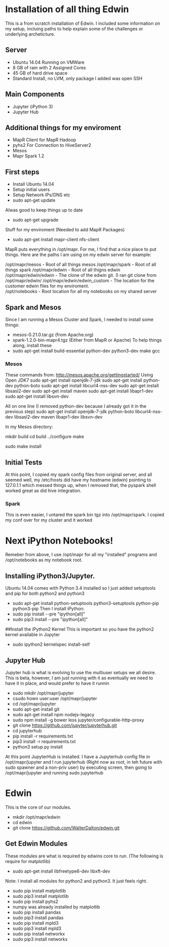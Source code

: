 # Installation of all thing Edwin

This is a from scratch installation of Edwin. I included some information on my setup, incluing paths to help explain some of the challenges or underlying archeticture.  

## Server
* Ubuntu 14.04 Running on VMWare
* 8 GB of ram with 2 Assigned Cores
* 45 GB of hard drive space
* Standard Install, no LVM, only package I added was open SSH

## Main Components
* Jupyter (iPython 3)
* Jupyter Hub

## Additional things for my enviroment
* MapR Client for MapR Hadoop
* pyhs2 For Connection to HiveServer2
* Mesos 
* Mapr Spark 1.2 


## First steps
* Install Ubuntu 14.04
* Setup initial users 
* Setup Network IPs/DNS etc
* sudo apt-get update 

Alwas good to keep things up to date
* sudo apt-get upgrade

Stuff for my enviroment (Needed to add MapR Packages)
* sudo apt-get install mapr-client nfs-client

MapR puts everything in /opt/mapr.  For me, I find that a nice place to put things.  Here are the paths I am using on my edwin server for example:

/opt/mapr/mesos - Root of all things mesos
/opt/mapr/spark - Root of all things spark
/opt/mapr/edwin - Root of all thigns edwin
/opt/mapr/edwin/edwin - The clone of the edwin git. (I ran git clone from /opt/mapr/edwin/
/opt/mapr/edwin/edwin_custom - The location for the customer edwin files for my enviroment.  
/opt/notebooks - Root location for all my notebooks on my shared server

## Spark and Mesos
Since I am running a Mesos Cluster and Spark, I needed to install some things:
* mesos-0.21.0.tar.gz  (from Apache.org)
* spark-1.2.0-bin-mapr4.tgz (Either from MapR or Apache)
To help things along, install these
* sudo apt-get install build-essential python-dev python3-dev make gcc 

### Mesos
These commands from:
http://mesos.apache.org/gettingstarted/
Using Open JDK7
sudo apt-get install openjdk-7-jdk
sudo apt-get install python-dev python-boto
sudo apt-get install libcurl4-nss-dev
sudo apt-get install libsasl2-dev
sudo apt-get install maven
sudo apt-get install libapr1-dev
sudo apt-get install libsvn-dev

All on one line (I removed python-dev because I already got it in the previous step)
sudo apt-get install openjdk-7-jdk python-boto libcurl4-nss-dev libsasl2-dev maven libapr1-dev libsvn-dev

In my Mesos directory:

mkdir build
cd build
../configure
make

sudo make install
## Initial Tests

At this point, I copied my spark config files from original server, and all seemed well, my /etc/hosts did have my hostname (edwin) pointing to 127.0.1.1 which messed things up, when I removed that, the pyspark shell worked great as did hive integration. 

### Spark

This is even easier, I untared the spark bin tgz into /opt/mapr/spark.  I copied my conf over for my cluster and it worked

# Next iPython Notebooks!

Remeber from above, I use /opt/mapr for all my "installed" programs and /opt/notebooks as my notebook root. 

## Installing iPython3/Jupyter.
Ubuntu 14.04 comes with Python 3.4 installed so I just added setuptools and pip for both python2 and python3

- sudo apt-get install python-setuptools python3-setuptools python-pip python3-pip
Then I install iPython:
- sudo pip install --pre "ipython[all]"
- sudo pip3 install --pre "ipython[all]"


##Install the iPython2 Kernel
This is important so you have the python2 kernel available in Jupyter
- sudo ipython2 kernelspec install-self

## Jupyter Hub
Jupyter hub is what is evolving to use the multiuser setups we all desire. This is beta, however, I am just running with it as eventually we need to have it in place, and would prefer to have it runnin



- sudo mkdir /opt/mapr/jupyter
- csudo hown user:user /opt/mapr/jupyter
- cd /opt/mapr/jupyter
- sudo apt-get install git
- sudo apt-get install npm nodejs-legacy
- sudo npm install -g bower less jupyter/configurable-http-proxy
- git clone https://github.com/jupyter/jupyterhub.git
- cd jupyterhub
- pip install -r requirements.txt
- pip3 install -r requirements.txt
- python3 setup.py install

At this point JupyterHub is installed. I have a Jupyterhub config file in /opt/mapr/jupyter and I run jupyterhub (Right now as root, in teh future with sudo spawner and a non-priv user) by executing screen, then going to /opt/mapr/jupyter and running sudo jupyterhub


# Edwin
This is the core of our modules.  

- mkdir /opt/mapr/edwin
- cd edwin
- git clone https://github.com/WalterDalton/edwin.git
## Get Edwin Modules
These modules are what is required by edwins core to run. 
(The following is require for matplotlib)
- sudo apt-get install libfreetype6-dev libxft-dev

Note: I install all modules for python2 and python3.  It just feels right. 
- sudo pip install matplotlib 
- sudo pip3 install matplotlib
- sudo pip install pyhs2
- numpy was already installed by matplotlib
- sudo pip install pandas
- sudo pip3 install pandas
- sudo pip install mpld3
- sudo pip3 install mpld3
- sudo pip install networkx
- sudo pip3 install networkx
